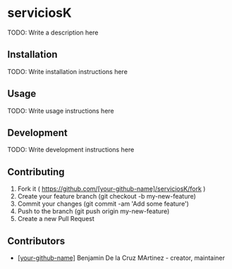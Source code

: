 # serviciosK

TODO: Write a description here

## Installation

TODO: Write installation instructions here

## Usage

TODO: Write usage instructions here

## Development

TODO: Write development instructions here

## Contributing

1. Fork it ( https://github.com/[your-github-name]/serviciosK/fork )
2. Create your feature branch (git checkout -b my-new-feature)
3. Commit your changes (git commit -am 'Add some feature')
4. Push to the branch (git push origin my-new-feature)
5. Create a new Pull Request

## Contributors

- [[your-github-name]](https://github.com/[your-github-name]) Benjamin De la Cruz MArtinez - creator, maintainer
